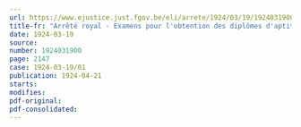 ```yaml
---
url: https://www.ejustice.just.fgov.be/eli/arrete/1924/03/19/1924031900/justel
title-fr: "Arrêté royal - Examens pour l'obtention des diplômes d'aptitude au professorat dans les écoles normales primaires - Droits d'inscription"
date: 1924-03-19
source:
number: 1924031900
page: 2147
case: 1924-03-19/01
publication: 1924-04-21
starts:
modifies:
pdf-original:
pdf-consolidated:
---
```


